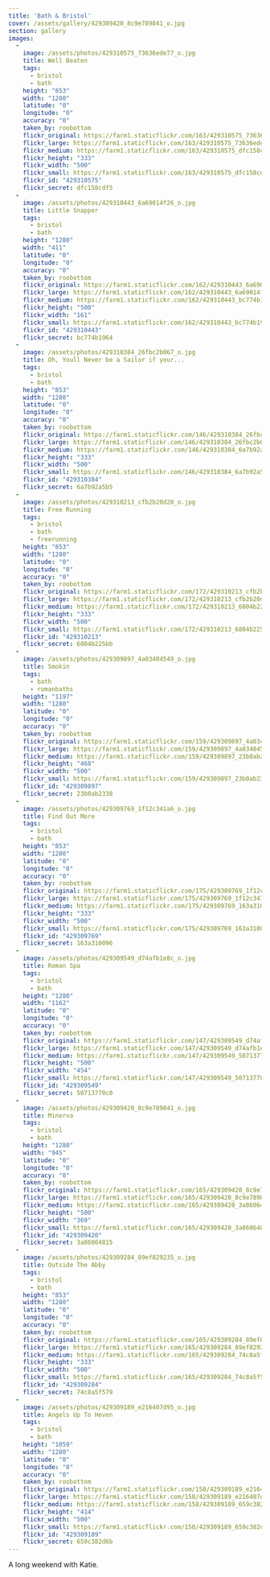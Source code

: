 ```yaml
---
title: 'Bath & Bristol'
cover: /assets/gallery/429309420_8c9e789841_o.jpg
section: gallery
images:
  - 
    image: /assets/photos/429310575_73636ede77_o.jpg
    title: Well Beaten
    tags:
      - bristol
      - bath
    height: "853"
    width: "1280"
    latitude: "0"
    longitude: "0"
    accuracy: "0"
    taken_by: roobottom
    flickr_original: https://farm1.staticflickr.com/163/429310575_73636ede77_o.jpg
    flickr_large: https://farm1.staticflickr.com/163/429310575_73636ede77_o.jpg
    flickr_medium: https://farm1.staticflickr.com/163/429310575_dfc158cdf5.jpg
    flickr_height: "333"
    flickr_width: "500"
    flickr_small: https://farm1.staticflickr.com/163/429310575_dfc158cdf5_m.jpg
    flickr_id: "429310575"
    flickr_secret: dfc158cdf5
  - 
    image: /assets/photos/429310443_6a69014f26_o.jpg
    title: Little Snapper
    tags:
      - bristol
      - bath
    height: "1280"
    width: "411"
    latitude: "0"
    longitude: "0"
    accuracy: "0"
    taken_by: roobottom
    flickr_original: https://farm1.staticflickr.com/162/429310443_6a69014f26_o.jpg
    flickr_large: https://farm1.staticflickr.com/162/429310443_6a69014f26_o.jpg
    flickr_medium: https://farm1.staticflickr.com/162/429310443_bc774b1964.jpg
    flickr_height: "500"
    flickr_width: "161"
    flickr_small: https://farm1.staticflickr.com/162/429310443_bc774b1964_m.jpg
    flickr_id: "429310443"
    flickr_secret: bc774b1964
  - 
    image: /assets/photos/429310384_26fbc2b067_o.jpg
    title: Oh, Youll Never be a Sailor if your...
    tags:
      - bristol
      - bath
    height: "853"
    width: "1280"
    latitude: "0"
    longitude: "0"
    accuracy: "0"
    taken_by: roobottom
    flickr_original: https://farm1.staticflickr.com/146/429310384_26fbc2b067_o.jpg
    flickr_large: https://farm1.staticflickr.com/146/429310384_26fbc2b067_o.jpg
    flickr_medium: https://farm1.staticflickr.com/146/429310384_6a7b92a5b5.jpg
    flickr_height: "333"
    flickr_width: "500"
    flickr_small: https://farm1.staticflickr.com/146/429310384_6a7b92a5b5_m.jpg
    flickr_id: "429310384"
    flickr_secret: 6a7b92a5b5
  - 
    image: /assets/photos/429310213_cfb2b20d20_o.jpg
    title: Free Running
    tags:
      - bristol
      - bath
      - freerunning
    height: "853"
    width: "1280"
    latitude: "0"
    longitude: "0"
    accuracy: "0"
    taken_by: roobottom
    flickr_original: https://farm1.staticflickr.com/172/429310213_cfb2b20d20_o.jpg
    flickr_large: https://farm1.staticflickr.com/172/429310213_cfb2b20d20_o.jpg
    flickr_medium: https://farm1.staticflickr.com/172/429310213_6804b225bb.jpg
    flickr_height: "333"
    flickr_width: "500"
    flickr_small: https://farm1.staticflickr.com/172/429310213_6804b225bb_m.jpg
    flickr_id: "429310213"
    flickr_secret: 6804b225bb
  - 
    image: /assets/photos/429309897_4a03404549_o.jpg
    title: Smokin
    tags:
      - bath
      - romanbaths
    height: "1197"
    width: "1280"
    latitude: "0"
    longitude: "0"
    accuracy: "0"
    taken_by: roobottom
    flickr_original: https://farm1.staticflickr.com/159/429309897_4a03404549_o.jpg
    flickr_large: https://farm1.staticflickr.com/159/429309897_4a03404549_o.jpg
    flickr_medium: https://farm1.staticflickr.com/159/429309897_23b0ab2338.jpg
    flickr_height: "468"
    flickr_width: "500"
    flickr_small: https://farm1.staticflickr.com/159/429309897_23b0ab2338_m.jpg
    flickr_id: "429309897"
    flickr_secret: 23b0ab2338
  - 
    image: /assets/photos/429309769_1f12c341a6_o.jpg
    title: Find Out More
    tags:
      - bristol
      - bath
    height: "853"
    width: "1280"
    latitude: "0"
    longitude: "0"
    accuracy: "0"
    taken_by: roobottom
    flickr_original: https://farm1.staticflickr.com/175/429309769_1f12c341a6_o.jpg
    flickr_large: https://farm1.staticflickr.com/175/429309769_1f12c341a6_o.jpg
    flickr_medium: https://farm1.staticflickr.com/175/429309769_163a310096.jpg
    flickr_height: "333"
    flickr_width: "500"
    flickr_small: https://farm1.staticflickr.com/175/429309769_163a310096_m.jpg
    flickr_id: "429309769"
    flickr_secret: 163a310096
  - 
    image: /assets/photos/429309549_d74afb1e8c_o.jpg
    title: Roman Spa
    tags:
      - bristol
      - bath
    height: "1280"
    width: "1162"
    latitude: "0"
    longitude: "0"
    accuracy: "0"
    taken_by: roobottom
    flickr_original: https://farm1.staticflickr.com/147/429309549_d74afb1e8c_o.jpg
    flickr_large: https://farm1.staticflickr.com/147/429309549_d74afb1e8c_o.jpg
    flickr_medium: https://farm1.staticflickr.com/147/429309549_50713770c0.jpg
    flickr_height: "500"
    flickr_width: "454"
    flickr_small: https://farm1.staticflickr.com/147/429309549_50713770c0_m.jpg
    flickr_id: "429309549"
    flickr_secret: 50713770c0
  - 
    image: /assets/photos/429309420_8c9e789841_o.jpg
    title: Minerva
    tags:
      - bristol
      - bath
    height: "1280"
    width: "945"
    latitude: "0"
    longitude: "0"
    accuracy: "0"
    taken_by: roobottom
    flickr_original: https://farm1.staticflickr.com/165/429309420_8c9e789841_o.jpg
    flickr_large: https://farm1.staticflickr.com/165/429309420_8c9e789841_o.jpg
    flickr_medium: https://farm1.staticflickr.com/165/429309420_3a86064815.jpg
    flickr_height: "500"
    flickr_width: "369"
    flickr_small: https://farm1.staticflickr.com/165/429309420_3a86064815_m.jpg
    flickr_id: "429309420"
    flickr_secret: 3a86064815
  - 
    image: /assets/photos/429309284_89ef829235_o.jpg
    title: Outside The Abby
    tags:
      - bristol
      - bath
    height: "853"
    width: "1280"
    latitude: "0"
    longitude: "0"
    accuracy: "0"
    taken_by: roobottom
    flickr_original: https://farm1.staticflickr.com/165/429309284_89ef829235_o.jpg
    flickr_large: https://farm1.staticflickr.com/165/429309284_89ef829235_o.jpg
    flickr_medium: https://farm1.staticflickr.com/165/429309284_74c8a5f579.jpg
    flickr_height: "333"
    flickr_width: "500"
    flickr_small: https://farm1.staticflickr.com/165/429309284_74c8a5f579_m.jpg
    flickr_id: "429309284"
    flickr_secret: 74c8a5f579
  - 
    image: /assets/photos/429309189_e216407d95_o.jpg
    title: Angels Up To Heven
    tags:
      - bristol
      - bath
    height: "1059"
    width: "1280"
    latitude: "0"
    longitude: "0"
    accuracy: "0"
    taken_by: roobottom
    flickr_original: https://farm1.staticflickr.com/158/429309189_e216407d95_o.jpg
    flickr_large: https://farm1.staticflickr.com/158/429309189_e216407d95_o.jpg
    flickr_medium: https://farm1.staticflickr.com/158/429309189_659c382d6b.jpg
    flickr_height: "414"
    flickr_width: "500"
    flickr_small: https://farm1.staticflickr.com/158/429309189_659c382d6b_m.jpg
    flickr_id: "429309189"
    flickr_secret: 659c382d6b
---
```

A long weekend with Katie.